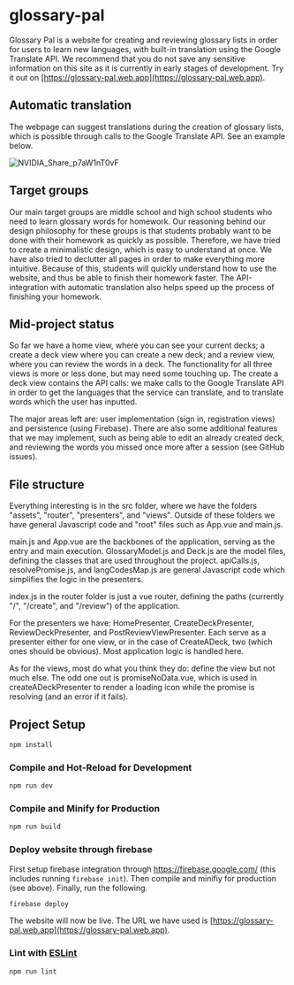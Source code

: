 # glossary-pal

Glossary Pal is a website for creating and reviewing glossary lists in order for users to learn new languages, with built-in translation using the Google Translate API. We recommend that you do not save any sensitive information on this site as it is currently in early stages of development. Try it out on [https://glossary-pal.web.app](https://glossary-pal.web.app).

## Automatic translation

The webpage can suggest translations during the creation of glossary lists, which is possible through calls to the Google Translate API. See an example below.

![NVIDIA_Share_p7aW1nT0vF](https://user-images.githubusercontent.com/45148959/208526881-7f7f8e69-7c70-4eb7-a9dc-8a1bd7537fb3.gif)

## Target groups

Our main target groups are middle school and high school students who need to learn glossary words for homework. Our reasoning behind our design philosophy for these groups is that students probably want to be done with their homework as quickly as possible. Therefore, we have tried to create a minimalistic design, which is easy to understand at once. We have also tried to declutter all pages in order to make everything more intuitive. Because of this, students will quickly understand how to use the website, and thus be able to finish their homework faster. The API-integration with automatic translation also helps speed up the process of finishing your homework.

## Mid-project status
So far we have a home view, where you can see your current decks; a create a deck view where you can create a new deck; and a review view, where you can review the words in a deck. The functionality for all three views is more or less done, but may need some touching up. The create a deck view contains the API calls: we make calls to the Google Translate API in order to get the languages that the service can translate, and to translate words which the user has inputted.

The major areas left are: user implementation (sign in, registration views) and persistence (using Firebase). There are also some additional features that we may implement, such as being able to edit an already created deck, and reviewing the words you missed once more after a session (see GitHub issues).

## File structure
Everything interesting is in the src folder, where we have the folders "assets", "router", "presenters", and "views". Outside of these folders we have general Javascript code and "root" files such as App.vue and main.js.

main.js and App.vue are the backbones of the application, serving as the entry and main execution. GlossaryModel.js and Deck.js are the model files, defining the classes that are used throughout the project. apiCalls.js, resolvePromise.js, and langCodesMap.js are general Javascript code which simplifies the logic in the presenters.

index.js in the router folder is just a vue router, defining the paths (currently "/", "/create", and "/review") of the application.

For the presenters we have: HomePresenter, CreateDeckPresenter, ReviewDeckPresenter, and PostReviewViewPresenter. Each serve as a presenter either for one view, or in the case of CreateADeck, two (which ones should be obvious). Most application logic is handled here.

As for the views, most do what you think they do: define the view but not much else. The odd one out is promiseNoData.vue, which is used in createADeckPresenter to render a loading icon while the promise is resolving (and an error if it fails). 

## Project Setup

```sh
npm install
```

### Compile and Hot-Reload for Development

```sh
npm run dev
```

### Compile and Minify for Production

```sh
npm run build
```

### Deploy website through firebase

First setup firebase integration through https://firebase.google.com/ (this includes running `firebase init`). Then compile and minifiy for production (see above). Finally, run the following.

```sh
firebase deploy
```

The website will now be live. The URL we have used is [https://glossary-pal.web.app](https://glossary-pal.web.app).

### Lint with [ESLint](https://eslint.org/)

```sh
npm run lint
```
